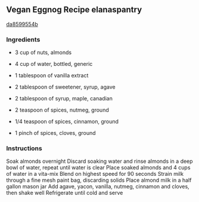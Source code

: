 ## Vegan Eggnog Recipe elanaspantry

[da8599554b](http://www.chowhound.com/recipes/vegan-eggnog-27946)

### Ingredients

 - 3 cup of nuts, almonds

 - 4 cup of water, bottled, generic

 - 1 tablespoon of vanilla extract

 - 2 tablespoon of sweetener, syrup, agave

 - 2 tablespoon of syrup, maple, canadian

 - 2 teaspoon of spices, nutmeg, ground

 - 1/4 teaspoon of spices, cinnamon, ground

 - 1 pinch of spices, cloves, ground

### Instructions

Soak almonds overnight Discard soaking water and rinse almonds in a deep bowl of water, repeat until water is clear Place soaked almonds and 4 cups of water in a vita-mix Blend on highest speed for 90 seconds Strain milk through a fine mesh paint bag, discarding solids Place almond milk in a half gallon mason jar Add agave, yacon, vanilla, nutmeg, cinnamon and cloves, then shake well Refrigerate until cold and serve